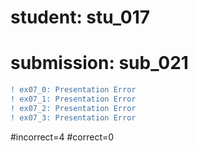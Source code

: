 # student: stu_017
# submission: sub_021

```diff
! ex07_0: Presentation Error
! ex07_1: Presentation Error
! ex07_2: Presentation Error
! ex07_3: Presentation Error
```
#incorrect=4
#correct=0
